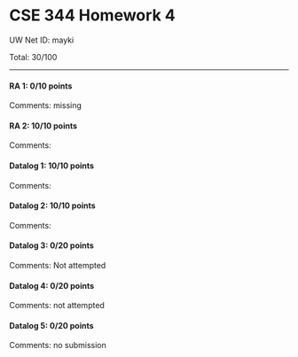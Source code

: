# CSE 344 Homework 4

UW Net ID: mayki

Total: 30/100

---

#### RA 1: 0/10 points
Comments: missing

#### RA 2: 10/10 points
Comments: 

#### Datalog 1: 10/10 points
Comments: 

#### Datalog 2: 10/10 points
Comments: 

#### Datalog 3: 0/20 points
Comments: Not attempted

#### Datalog 4: 0/20 points
Comments: not attempted

#### Datalog 5: 0/20 points
Comments: no submission
